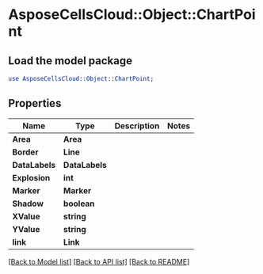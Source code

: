 # AsposeCellsCloud::Object::ChartPoint 

## Load the model package
```perl
use AsposeCellsCloud::Object::ChartPoint;
```

## Properties
Name | Type | Description | Notes
------------ | ------------- | ------------- | -------------
**Area** | **Area** |  |
**Border** | **Line** |  |
**DataLabels** | **DataLabels** |  |
**Explosion** | **int** |  |
**Marker** | **Marker** |  |
**Shadow** | **boolean** |  |
**XValue** | **string** |  |
**YValue** | **string** |  |
**link** | **Link** |  |  

[[Back to Model list]](../README.md#documentation-for-models) [[Back to API list]](../README.md#documentation-for-api-endpoints) [[Back to README]](../README.md)

